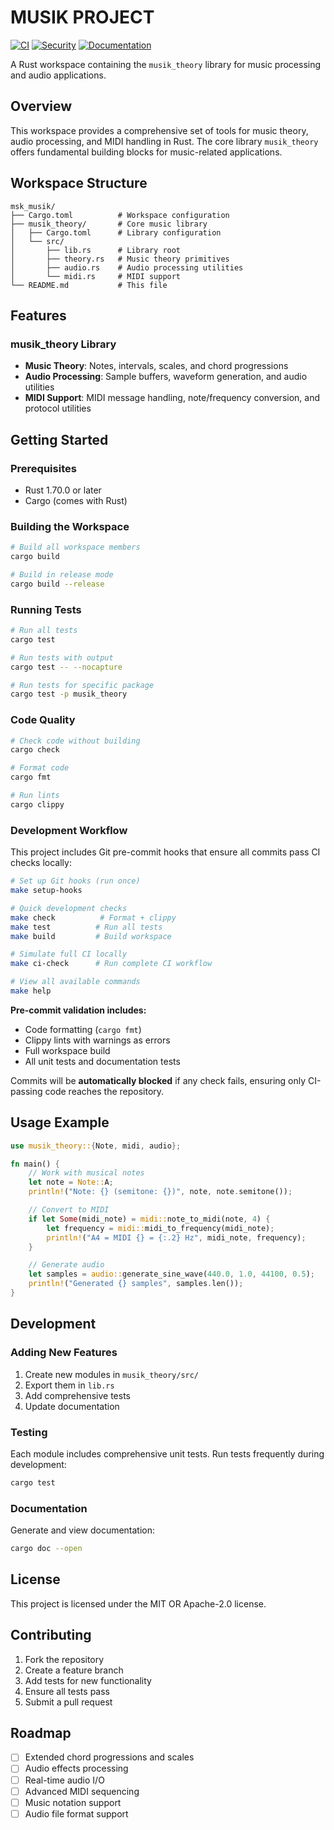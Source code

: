 # MUSIK PROJECT

[![CI](https://github.com/veminovici/msk_musik/workflows/CI/badge.svg)](https://github.com/veminovici/msk_musik/actions)
[![Security](https://github.com/veminovici/msk_musik/workflows/Security%20and%20Dependencies/badge.svg)](https://github.com/veminovici/msk_musik/actions)
[![Documentation](https://github.com/veminovici/msk_musik/workflows/Documentation/badge.svg)](https://github.com/veminovici/msk_musik/actions)

A Rust workspace containing the `musik_theory` library for music processing and audio applications.

## Overview

This workspace provides a comprehensive set of tools for music theory, audio processing, and MIDI handling in Rust. The core library `musik_theory` offers fundamental building blocks for music-related applications.

## Workspace Structure

```
msk_musik/
├── Cargo.toml          # Workspace configuration
├── musik_theory/       # Core music library
│   ├── Cargo.toml      # Library configuration
│   └── src/
│       ├── lib.rs      # Library root
│       ├── theory.rs   # Music theory primitives
│       ├── audio.rs    # Audio processing utilities
│       └── midi.rs     # MIDI support
└── README.md           # This file
```

## Features

### musik_theory Library

- **Music Theory**: Notes, intervals, scales, and chord progressions
- **Audio Processing**: Sample buffers, waveform generation, and audio utilities
- **MIDI Support**: MIDI message handling, note/frequency conversion, and protocol utilities

## Getting Started

### Prerequisites

- Rust 1.70.0 or later
- Cargo (comes with Rust)

### Building the Workspace

```bash
# Build all workspace members
cargo build

# Build in release mode
cargo build --release
```

### Running Tests

```bash
# Run all tests
cargo test

# Run tests with output
cargo test -- --nocapture

# Run tests for specific package
cargo test -p musik_theory
```

### Code Quality

```bash
# Check code without building
cargo check

# Format code
cargo fmt

# Run lints
cargo clippy
```

### Development Workflow

This project includes Git pre-commit hooks that ensure all commits pass CI checks locally:

```bash
# Set up Git hooks (run once)
make setup-hooks

# Quick development checks
make check          # Format + clippy
make test          # Run all tests
make build         # Build workspace

# Simulate full CI locally
make ci-check      # Run complete CI workflow

# View all available commands
make help
```

**Pre-commit validation includes:**

- Code formatting (`cargo fmt`)
- Clippy lints with warnings as errors
- Full workspace build
- All unit tests and documentation tests

Commits will be **automatically blocked** if any check fails, ensuring only CI-passing code reaches the repository.

## Usage Example

```rust
use musik_theory::{Note, midi, audio};

fn main() {
    // Work with musical notes
    let note = Note::A;
    println!("Note: {} (semitone: {})", note, note.semitone());

    // Convert to MIDI
    if let Some(midi_note) = midi::note_to_midi(note, 4) {
        let frequency = midi::midi_to_frequency(midi_note);
        println!("A4 = MIDI {} = {:.2} Hz", midi_note, frequency);
    }

    // Generate audio
    let samples = audio::generate_sine_wave(440.0, 1.0, 44100, 0.5);
    println!("Generated {} samples", samples.len());
}
```

## Development

### Adding New Features

1. Create new modules in `musik_theory/src/`
2. Export them in `lib.rs`
3. Add comprehensive tests
4. Update documentation

### Testing

Each module includes comprehensive unit tests. Run tests frequently during development:

```bash
cargo test
```

### Documentation

Generate and view documentation:

```bash
cargo doc --open
```

## License

This project is licensed under the MIT OR Apache-2.0 license.

## Contributing

1. Fork the repository
2. Create a feature branch
3. Add tests for new functionality
4. Ensure all tests pass
5. Submit a pull request

## Roadmap

- [ ] Extended chord progressions and scales
- [ ] Audio effects processing
- [ ] Real-time audio I/O
- [ ] Advanced MIDI sequencing
- [ ] Music notation support
- [ ] Audio file format support
